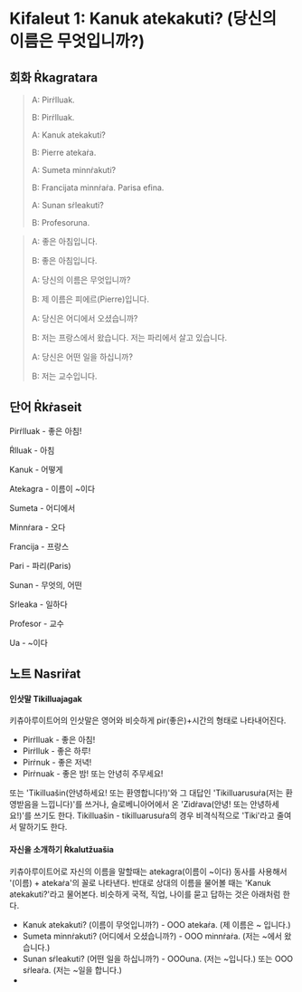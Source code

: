 # Kifaleut 1: Kanuk atekakuti? (당신의 이름은 무엇입니까?)





## 회화 Ṙkagratara



> A: Pirṙlluak.
>
> B: Pirṙlluak.
>
> A: Kanuk atekakuti?
>
> B: Pierre atekaṙa.
>
> A: Sumeta minnṙakuti?
>
> B: Francijata minnṙaṙa. Parisa efina.
>
> A: Sunan sṙleakuti?
>
> B: Profesoruna.



> A: 좋은 아침입니다.
>
> B: 좋은 아침입니다.
>
> A: 당신의 이름은 무엇입니까?
>
> B: 제 이름은 피에르(Pierre)입니다.
>
> A: 당신은 어디에서 오셨습니까?
>
> B: 저는 프랑스에서 왔습니다. 저는 파리에서 살고 있습니다.
>
> A: 당신은 어떤 일을 하십니까?
>
> B: 저는 교수입니다.





## 단어 Ṙkṙaseit



Pirṙlluak - 좋은 아침!

Ṙlluak - 아침

Kanuk - 어떻게

Atekagra - 이름이 ~이다

Sumeta - 어디에서

Minnṙara - 오다

Francija - 프랑스

Pari - 파리(Paris)

Sunan - 무엇의, 어떤

Sṙleaka - 일하다

Profesor - 교수

Ua - ~이다





## 노트 Nasriṙat



#### 인삿말 Tikilluajagak

키츄아루이트어의 인삿말은 영어와 비슷하게 pir(좋은)+시간의 형태로 나타내어진다.

- Pirṙlluak - 좋은 아침!
- Pirṙlluk - 좋은 하루!
- Pirṙnuk - 좋은 저녁!
- Pirṙnuak - 좋은 밤! 또는 안녕히 주무세요!

또는 'Tikilluašin(안녕하세요! 또는 환영합니다!)'와 그 대답인 'Tikilluarusuṙa(저는 환영받음을 느낍니다)'를 쓰거나, 슬로베니아어에서 온 'Zidṙava(안녕! 또는 안녕하세요!)'를 쓰기도 한다. Tikilluašin - tikilluarusuṙa의 경우 비격식적으로 'Tiki'라고 줄여서 말하기도 한다.



#### 자신을 소개하기 Ṙkalutžuašia

키츄아루이트어로 자신의 이름을 말할때는 atekagra(이름이 ~이다) 동사를 사용해서 '(이름) + atekaṙa'의 꼴로 나타낸다. 반대로 상대의 이름을 물어볼 때는 'Kanuk atekakuti?'라고 물어본다. 비슷하게 국적, 직업, 나이를 묻고 답하는 것은 아래처럼 한다.

- Kanuk atekakuti? (이름이 무엇입니까?) - OOO atekaṙa. (제 이름은 ~ 입니다.)
- Sumeta minnṙakuti? (어디에서 오셨습니까?) - OOO minnṙaṙa. (저는 ~에서 왔습니다.)
- Sunan sṙleakuti? (어떤 일을 하십니까?) - OOOuna. (저는 ~입니다.) 또는 OOO sṙleaṙa. (저는 ~일을 합니다.)
-   
